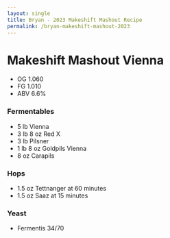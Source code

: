 ```yaml
---
layout: single
title: Bryan - 2023 Makeshift Mashout Recipe
permalink: /bryan-makeshift-mashout-2023
---
```


# Makeshift Mashout Vienna

- OG 1.060
- FG 1.010
- ABV 6.6%

### Fermentables
- 5 lb Vienna
- 3 lb 8 oz Red X 
- 3 lb Pilsner
- 1 lb 8 oz Goldpils Vienna
- 8 oz Carapils

### Hops
- 1.5 oz Tettnanger at 60 minutes
- 1.5 oz Saaz at 15 minutes

### Yeast
- Fermentis 34/70